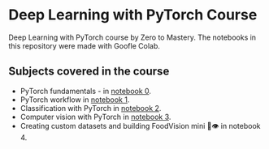 # Deep Learning with PyTorch Course

Deep Learning with PyTorch course by Zero to Mastery. The notebooks in this repository were made with Goofle Colab.

## Subjects covered in the course

* PyTorch fundamentals - in [notebook 0](https://github.com/TalCordova/PyTorch_Course/blob/main/00_pytorch_fundamentals.ipynb).
* PyTorch workflow in [notebook 1](https://github.com/TalCordova/PyTorch_Course/blob/main/01_pytorch_workflow.ipynb).
* Classification with PyTorch in [notebook 2](https://github.com/TalCordova/PyTorch_Course/blob/main/02_pytorch_classification.ipynb).
* Computer vision with PyTorch in [notebook 3](https://github.com/TalCordova/PyTorch_Course/blob/main/03_pytorch_computer_vision.ipynb).
* Creating custom datasets and building FoodVision mini 🍔👁 in notebook 4.
